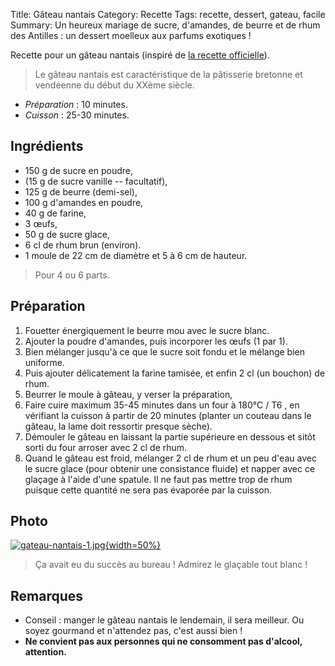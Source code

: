 Title: Gâteau nantais
Category: Recette
Tags: recette, dessert, gateau, facile
Summary: Un heureux mariage de sucre, d'amandes, de beurre et de rhum des Antilles : un dessert moelleux aux parfums exotiques !

Recette pour un gâteau nantais (inspiré de [la recette officielle](https://www.nantes-tourisme.com/fr/cuisine-et-vin/gateau-nantais)).

> Le gâteau nantais est caractéristique de la pâtisserie bretonne et vendéenne du début du XXème siècle.

- *Préparation* : 10 minutes.
- *Cuisson* : 25-30 minutes.

## Ingrédients
- 150 g de sucre en poudre,
- (15 g de sucre vanille -- facultatif),
- 125 g de beurre (demi-sel),
- 100 g d'amandes en poudre,
- 40 g de farine,
- 3 œufs,
- 50 g de sucre glace,
- 6 cl de rhum brun (environ).
- 1 moule de 22 cm de diamètre et 5 à 6 cm de hauteur.

> Pour 4 ou 6 parts.


## Préparation
1. Fouetter énergiquement le beurre mou avec le sucre blanc.
2. Ajouter la poudre d'amandes, puis incorporer les œufs (1 par 1).
3. Bien mélanger jusqu'à ce que le sucre soit fondu et le mélange bien uniforme.
4. Puis ajouter délicatement la farine tamisée, et enfin 2 cl (un bouchon) de rhum.
5. Beurrer le moule à gâteau, y verser la préparation,
6. Faire cuire maximum 35-45 minutes dans un four à 180°C / T6 <i class="fa fa-thermometer-full" aria-hidden="true"></i>, en vérifiant la cuisson à partir de 20 minutes (planter un couteau dans le gâteau, la lame doit ressortir presque sèche).
7. Démouler le gâteau en laissant la partie supérieure en dessous et sitôt sorti du four arroser avec 2 cl de rhum.
8. Quand le gâteau est froid, mélanger 2 cl de rhum et un peu d'eau avec le sucre glace (pour obtenir une consistance fluide) et napper avec ce glaçage à l'aide d'une spatule. Il ne faut pas mettre trop de rhum puisque cette quantité ne sera pas évaporée par la cuisson.

## Photo
[![gateau-nantais-1.jpg]({filename}images/gateau-nantais-1.jpg){width=50%}]({filename}images/gateau-nantais-1.jpg)

> Ça avait eu du succès au bureau ! Admirez le glaçable tout blanc !

## Remarques
- Conseil : manger le gâteau nantais le lendemain, il sera meilleur. Ou soyez gourmand et n'attendez pas, c'est aussi bien !
- **Ne convient pas aux personnes qui ne consomment pas d'alcool, attention.**
